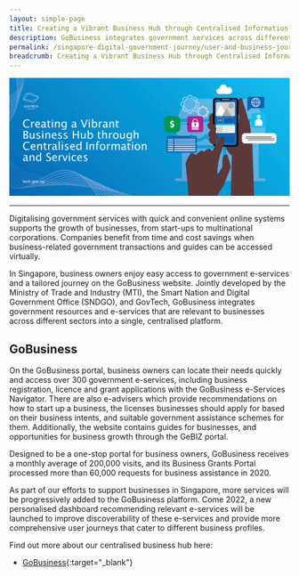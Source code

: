 ```yaml
---
layout: simple-page
title: Creating a Vibrant Business Hub through Centralised Information and Services
description: GoBusiness integrates government services across different sectors into a single, centralised platform for quick and convenient online transactions.
permalink: /singapore-digital-government-journey/user-and-business-journeys/creating-a-vibrant-business-hub-through-centralised-information-and-services
breadcrumb: Creating a Vibrant Business Hub through Centralised Information and Services
---
```


![Creating a Vibrant Business Hub through Centralised Information and Services](/images/digital-transformation/Creating_a_vibrant_bizhub_header_banner.png)

---

Digitalising government services with quick and convenient online systems supports the growth of businesses, from start-ups to multinational corporations. Companies benefit from time and cost savings when business-related government transactions and guides can be accessed virtually.

In Singapore, business owners enjoy easy access to government e-services and a tailored journey on the GoBusiness website. Jointly developed by the Ministry of Trade and Industry (MTI), the Smart Nation and Digital Government Office (SNDGO), and GovTech, GoBusiness integrates government resources and e-services that are relevant to businesses across different sectors into a single, centralised platform. 

## GoBusiness

On the GoBusiness portal, business owners can locate their needs quickly and access over 300 government e-services, including business registration, licence and grant applications with the GoBusiness e-Services Navigator. There are also e-advisers which provide recommendations on how to start up a business, the licenses businesses should apply for based on their business intents, and suitable government assistance schemes for them. Additionally, the website contains guides for businesses, and opportunities for business growth through the GeBIZ portal.  

Designed to be a one-stop portal for business owners, GoBusiness receives a monthly average of 200,000 visits, and its Business Grants Portal processed more than 60,000 requests for business assistance in 2020.

As part of our efforts to support businesses in Singapore, more services will be progressively added to the GoBusiness platform. Come 2022, a new personalised dashboard recommending relevant e-services will be launched to improve discoverability of these e-services and provide more comprehensive user journeys that cater to different business profiles.

Find out more about our centralised business hub here:
*	[GoBusiness](https://www.developer.tech.gov.sg/technologies/platform/gobusiness.html){:target="_blank"}

